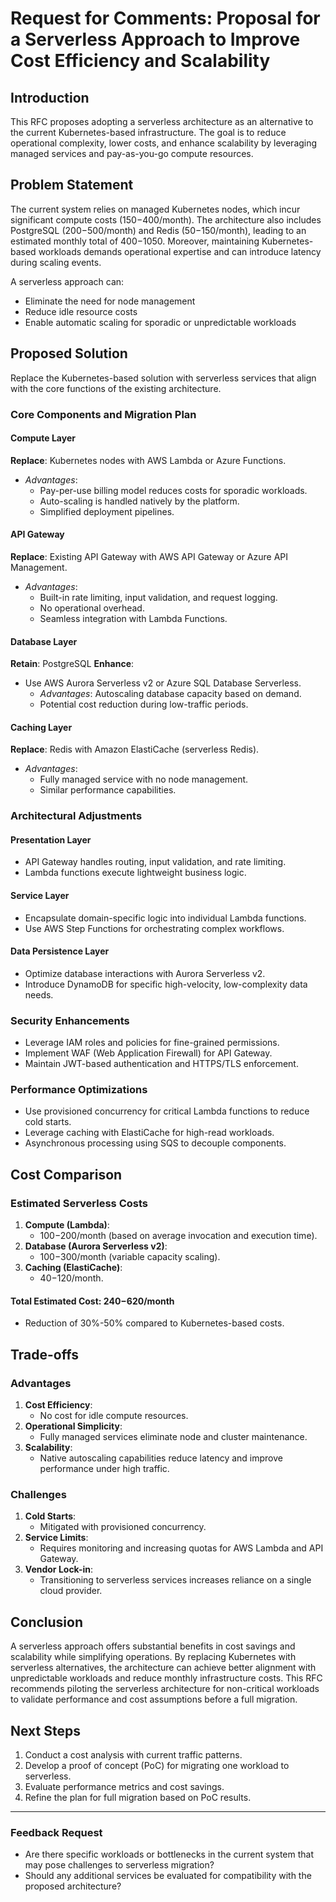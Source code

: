 # Request for Comments: Proposal for a Serverless Approach to Improve Cost Efficiency and Scalability

## Introduction
This RFC proposes adopting a serverless architecture as an alternative to the current Kubernetes-based infrastructure. The goal is to reduce operational complexity, lower costs, and enhance scalability by leveraging managed services and pay-as-you-go compute resources.

## Problem Statement
The current system relies on managed Kubernetes nodes, which incur significant compute costs ($150-$400/month). The architecture also includes PostgreSQL ($200-$500/month) and Redis ($50-$150/month), leading to an estimated monthly total of $400-$1050. Moreover, maintaining Kubernetes-based workloads demands operational expertise and can introduce latency during scaling events.

A serverless approach can:
- Eliminate the need for node management
- Reduce idle resource costs
- Enable automatic scaling for sporadic or unpredictable workloads

## Proposed Solution
Replace the Kubernetes-based solution with serverless services that align with the core functions of the existing architecture.

### Core Components and Migration Plan

#### Compute Layer
**Replace**: Kubernetes nodes with AWS Lambda or Azure Functions.
- *Advantages*:
  - Pay-per-use billing model reduces costs for sporadic workloads.
  - Auto-scaling is handled natively by the platform.
  - Simplified deployment pipelines.

#### API Gateway
**Replace**: Existing API Gateway with AWS API Gateway or Azure API Management.
- *Advantages*:
  - Built-in rate limiting, input validation, and request logging.
  - No operational overhead.
  - Seamless integration with Lambda Functions.

#### Database Layer
**Retain**: PostgreSQL
**Enhance**:
- Use AWS Aurora Serverless v2 or Azure SQL Database Serverless.
  - *Advantages*: Autoscaling database capacity based on demand.
  - Potential cost reduction during low-traffic periods.

#### Caching Layer
**Replace**: Redis with Amazon ElastiCache (serverless Redis).
- *Advantages*:
  - Fully managed service with no node management.
  - Similar performance capabilities.

### Architectural Adjustments

#### Presentation Layer
- API Gateway handles routing, input validation, and rate limiting.
- Lambda functions execute lightweight business logic.

#### Service Layer
- Encapsulate domain-specific logic into individual Lambda functions.
- Use AWS Step Functions for orchestrating complex workflows.

#### Data Persistence Layer
- Optimize database interactions with Aurora Serverless v2.
- Introduce DynamoDB for specific high-velocity, low-complexity data needs.

### Security Enhancements
- Leverage IAM roles and policies for fine-grained permissions.
- Implement WAF (Web Application Firewall) for API Gateway.
- Maintain JWT-based authentication and HTTPS/TLS enforcement.

### Performance Optimizations
- Use provisioned concurrency for critical Lambda functions to reduce cold starts.
- Leverage caching with ElastiCache for high-read workloads.
- Asynchronous processing using SQS to decouple components.

## Cost Comparison
### Estimated Serverless Costs
1. **Compute (Lambda)**:
   - $100-$200/month (based on average invocation and execution time).
2. **Database (Aurora Serverless v2)**:
   - $100-$300/month (variable capacity scaling).
3. **Caching (ElastiCache)**:
   - $40-$120/month.

#### Total Estimated Cost: $240-$620/month
- Reduction of 30%-50% compared to Kubernetes-based costs.

## Trade-offs
### Advantages
1. **Cost Efficiency**:
   - No cost for idle compute resources.
2. **Operational Simplicity**:
   - Fully managed services eliminate node and cluster maintenance.
3. **Scalability**:
   - Native autoscaling capabilities reduce latency and improve performance under high traffic.

### Challenges
1. **Cold Starts**:
   - Mitigated with provisioned concurrency.
2. **Service Limits**:
   - Requires monitoring and increasing quotas for AWS Lambda and API Gateway.
3. **Vendor Lock-in**:
   - Transitioning to serverless services increases reliance on a single cloud provider.

## Conclusion
A serverless approach offers substantial benefits in cost savings and scalability while simplifying operations. By replacing Kubernetes with serverless alternatives, the architecture can achieve better alignment with unpredictable workloads and reduce monthly infrastructure costs. This RFC recommends piloting the serverless architecture for non-critical workloads to validate performance and cost assumptions before a full migration.

## Next Steps
1. Conduct a cost analysis with current traffic patterns.
2. Develop a proof of concept (PoC) for migrating one workload to serverless.
3. Evaluate performance metrics and cost savings.
4. Refine the plan for full migration based on PoC results.

---
### Feedback Request
- Are there specific workloads or bottlenecks in the current system that may pose challenges to serverless migration?
- Should any additional services be evaluated for compatibility with the proposed architecture?

